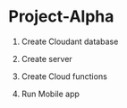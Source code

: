 # Project-Alpha






1. Create Cloudant database

2. Create server

3. Create Cloud functions

4. Run Mobile app 

